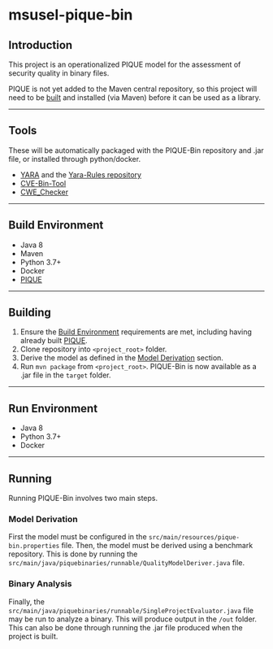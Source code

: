# msusel-pique-bin
## Introduction
This project is an operationalized PIQUE model for the assessment of security quality in binary files. 

PIQUE is not yet added to the Maven central repository, so this project will need to be [built](#building) and installed (via Maven) before it can be used as a library. 
___
## Tools
These will be automatically packaged with the PIQUE-Bin repository and .jar file, or installed through python/docker.

- [YARA](http://virustotal.github.io/yara/) and the [Yara-Rules repository](https://github.com/Yara-Rules/rules)
- [CVE-Bin-Tool](https://github.com/intel/cve-bin-tool)
- [CWE_Checker](https://github.com/fkie-cad/cwe_checker)
___

## Build Environment
- Java 8
- Maven
- Python 3.7+
- Docker
- [PIQUE](https://github.com/MSUSEL/msusel-pique)
___
## Building
1. Ensure the [Build Environment](#build-environment) requirements are met, including having already built [PIQUE](https://github.com/MSUSEL/msusel-pique).
2. Clone repository into `<project_root>` folder.
3. Derive the model as defined in the [Model Derivation](#model-derivation) section.
4. Run `mvn package` from `<project_root>`.
PIQUE-Bin is now available as a .jar file in the `target` folder. 
___
## Run Environment
- Java 8
- Python 3.7+
- Docker
___
## Running
Running PIQUE-Bin involves two main steps. 

### Model Derivation
First the model must be configured in the `src/main/resources/pique-bin.properties` file. Then, the model must be derived using a benchmark repository. This is done by running the `src/main/java/piquebinaries/runnable/QualityModelDeriver.java` file.

### Binary Analysis
Finally, the `src/main/java/piquebinaries/runnable/SingleProjectEvaluator.java` file may be run to analyze a binary. This will produce output in the `/out` folder. This can also be done through running the .jar file produced when the project is built. 
